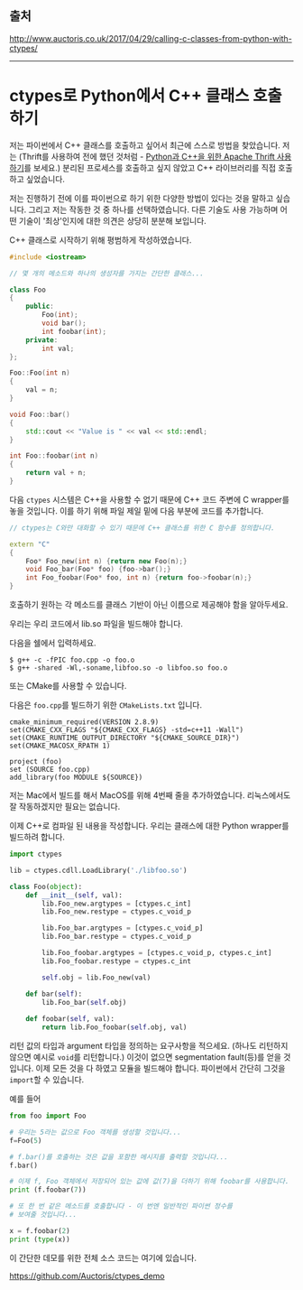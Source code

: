 ## 출처

http://www.auctoris.co.uk/2017/04/29/calling-c-classes-from-python-with-ctypes/

---

# ctypes로 Python에서 C++ 클래스 호출하기

저는 파이썬에서 C++ 클래스를 호출하고 싶어서 최근에 스스로 방법을 찾았습니다. 저는 (Thrift를 사용하여 전에 했던 것처럼 - [Python과 C++을 위한 Apache Thrift 사용하기](http://www.auctoris.co.uk/2016/08/17/using-apache-thrift-for-python-c/)를 보세요.) 분리된 프로세스를 호출하고 싶지 않았고 C++ 라이브러리를 직접 호출하고 싶었습니다.

저는 진행하기 전에 이를 파이썬으로 하기 위한 다양한 방법이 있다는 것을 말하고 싶습니다. 그리고 저는 작동한 것 중 하나를 선택하였습니다. 다른 기술도 사용 가능하며 어떤 기술이 '최상'인지에 대한 의견은 상당히 분분해 보입니다.

C++ 클래스로 시작하기 위해 평범하게 작성하였습니다.

```c++
#include <iostream>

// 몇 개의 메소드와 하나의 생성자를 가지는 간단한 클래스...

class Foo
{
    public:
        Foo(int);
        void bar();
        int foobar(int);
    private:
        int val;
};

Foo::Foo(int n)
{
    val = n;
}

void Foo::bar()
{
    std::cout << "Value is " << val << std::endl;
}

int Foo::foobar(int n)
{
    return val + n;
}
```


다음 `ctypes` 시스템은 C++을 사용할 수 없기 때문에 C++ 코드 주변에 C wrapper를 놓을 것입니다. 이를 하기 위해 파일 제일 밑에 다음 부분에 코드를 추가합니다.

```c++
// ctypes는 C와만 대화할 수 있기 때문에 C++ 클래스를 위한 C 함수를 정의합니다.

extern "C"
{
    Foo* Foo_new(int n) {return new Foo(n);}
    void Foo_bar(Foo* foo) {foo->bar();}
    int Foo_foobar(Foo* foo, int n) {return foo->foobar(n);}
}
```

호출하기 원하는 각 메소드를 클래스 기반이 아닌 이름으로 제공해야 함을 알아두세요.

우리는 우리 코드에서 lib.so 파일을 빌드해야 합니다.

다음을 쉘에서 입력하세요.

```shell
$ g++ -c -fPIC foo.cpp -o foo.o
$ g++ -shared -Wl,-soname,libfoo.so -o libfoo.so foo.o 
```


또는 CMake를 사용할 수 있습니다.

다음은 `foo.cpp`를 빌드하기 위한 `CMakeLists.txt` 입니다.

```
cmake_minimum_required(VERSION 2.8.9)
set(CMAKE_CXX_FLAGS "${CMAKE_CXX_FLAGS} -std=c++11 -Wall")
set(CMAKE_RUNTIME_OUTPUT_DIRECTORY "${CMAKE_SOURCE_DIR}")
set(CMAKE_MACOSX_RPATH 1)

project (foo)
set (SOURCE foo.cpp)
add_library(foo MODULE ${SOURCE}) 
```

저는 Mac에서 빌드를 해서 MacOS를 위해 4번째 줄을 추가하였습니다. 리눅스에서도 잘 작동하겠지만 필요는 없습니다.

이제 C++로 컴파일 된 내용을 작성합니다. 우리는 클래스에 대한 Python wrapper를 빌드하려 합니다.

```python
import ctypes

lib = ctypes.cdll.LoadLibrary('./libfoo.so')

class Foo(object):
    def __init__(self, val):
        lib.Foo_new.argtypes = [ctypes.c_int]
        lib.Foo_new.restype = ctypes.c_void_p

        lib.Foo_bar.argtypes = [ctypes.c_void_p]
        lib.Foo_bar.restype = ctypes.c_void_p

        lib.Foo_foobar.argtypes = [ctypes.c_void_p, ctypes.c_int]
        lib.Foo_foobar.restype = ctypes.c_int

        self.obj = lib.Foo_new(val)

    def bar(self):
        lib.Foo_bar(self.obj)
   
    def foobar(self, val):
        return lib.Foo_foobar(self.obj, val)
```

리턴 값의 타입과 argument 타입을 정의하는 요구사항을 적으세요. (하나도 리턴하지 않으면 예시로 `void`를 리턴합니다.) 이것이 없으면 segmentation fault(등)를 얻을 것입니다.
이제 모든 것을 다 하였고 모듈을 빌드해야 합니다. 파이썬에서 간단히 그것을 `import`할 수 있습니다.

예를 들어

```python
from foo import Foo

# 우리는 5라는 값으로 Foo 객체를 생성할 것입니다...
f=Foo(5)

# f.bar()를 호출하는 것은 값을 포함한 메시지를 출력할 것입니다...
f.bar()

# 이제 f, Foo 객체에서 저장되어 있는 값에 값(7)을 더하기 위해 foobar를 사용합니다.
print (f.foobar(7))

# 또 한 번 같은 메소드를 호출합니다 - 이 번엔 일반적인 파이썬 정수를 
# 보여줄 것입니다...

x = f.foobar(2)
print (type(x))
```

이 간단한 데모를 위한 전체 소스 코드는 여기에 있습니다.

https://github.com/Auctoris/ctypes_demo
